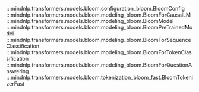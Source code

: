:::mindnlp.transformers.models.bloom.configuration_bloom.BloomConfig
:::mindnlp.transformers.models.bloom.modeling_bloom.BloomForCausalLM
:::mindnlp.transformers.models.bloom.modeling_bloom.BloomModel
:::mindnlp.transformers.models.bloom.modeling_bloom.BloomPreTrainedModel
:::mindnlp.transformers.models.bloom.modeling_bloom.BloomForSequenceClassification
:::mindnlp.transformers.models.bloom.modeling_bloom.BloomForTokenClassification
:::mindnlp.transformers.models.bloom.modeling_bloom.BloomForQuestionAnswering
:::mindnlp.transformers.models.bloom.tokenization_bloom_fast.BloomTokenizerFast